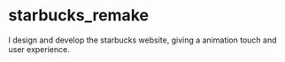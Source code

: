 # starbucks_remake
I design and develop the starbucks website, giving a animation touch and user experience.
